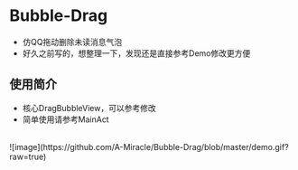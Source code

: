 # Bubble-Drag
- 仿QQ拖动删除未读消息气泡
- 好久之前写的，想整理一下，发现还是直接参考Demo修改更方便

## 使用简介
- 核心DragBubbleView，可以参考修改
- 简单使用请参考MainAct

<br/>
![image](https://github.com/A-Miracle/Bubble-Drag/blob/master/demo.gif?raw=true)

